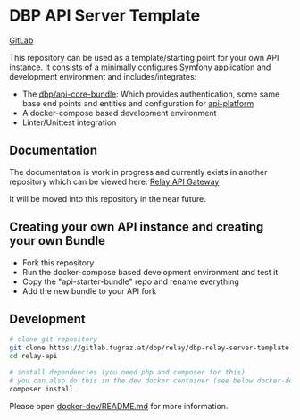 # DBP API Server Template

[GitLab](https://gitlab.tugraz.at/dbp/relay/dbp-relay-server-template)

This repository can be used as a template/starting point for your own API instance.
It consists of a minimally configures Symfony application and development environment
and includes/integrates:

* The [dbp/api-core-bundle](https://gitlab.tugraz.at/dbp/dbp-api/api-core-bundle): Which provides authentication, some same base end points and entities and configuration for [api-platform](https://api-platform.com/)
* A docker-compose based development environment
* Linter/Unittest integration

## Documentation

The documentation is work in progress and currently exists in another repository which can be viewed here:
[Relay API Gateway](https://dbp-demo.tugraz.at/dev-guide/relay/)

It will be moved into this repository in the near future.

## Creating your own API instance and creating your own Bundle

* Fork this repository
* Run the docker-compose based development environment and test it
* Copy the "api-starter-bundle" repo and rename everything
* Add the new bundle to your API fork

## Development

```bash
# clone git repository
git clone https://gitlab.tugraz.at/dbp/relay/dbp-relay-server-template.git relay-api
cd relay-api

# install dependencies (you need php and composer for this)
# you can also do this in the dev docker container (see below docker-dev link)
composer install
```

Please open [docker-dev/README.md](./docker-dev/README.md) for more information.
